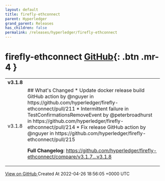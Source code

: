 ```yaml
---
layout: default
title: firefly-ethconnect
parent: Hyperledger
grand_parent: Releases
has_children: false
permalink: /releases/hyperledger/firefly-ethconnect
---
```


# firefly-ethconnect <span class="fs-3 right-align">[GitHub](https://github.com/hyperledger/firefly-ethconnect){: .btn .mr-4 }</span>


<div>
    <table>
        <tr>
            <td colspan="2">
                <b>
                    v3.1.8
                </b>
            </td>
        </tr>
        <tr>
            <td>
                <span class="chip">
                    v3.1.8
                </span>
            </td>
            <td>
                ## What's Changed
* Update docker release build GitHub action by @nguyer in https://github.com/hyperledger/firefly-ethconnect/pull/211
* Intermittent failure in TestConfirmationsRemoveEvent by @peterbroadhurst in https://github.com/hyperledger/firefly-ethconnect/pull/214
* Fix release GitHub action by @nguyer in https://github.com/hyperledger/firefly-ethconnect/pull/215


**Full Changelog**: https://github.com/hyperledger/firefly-ethconnect/compare/v3.1.7...v3.1.8
            </td>
        </tr>
    </table>
    <a href="https://github.com/hyperledger/firefly-ethconnect/releases/tag/v3.1.8" class=".btn">
        View on GitHub
    </a>
    <span class="right-align">
        Created At 2022-04-26 18:56:05 +0000 UTC
    </span>
</div>


